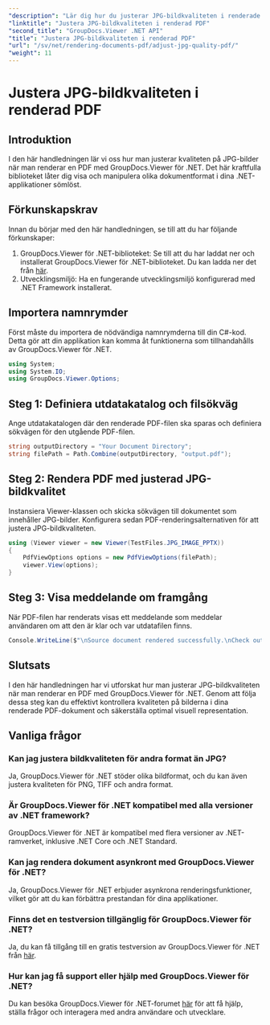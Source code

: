 ```yaml
---
"description": "Lär dig hur du justerar JPG-bildkvaliteten i renderade PDF-dokument med GroupDocs.Viewer för .NET. Förbättra din dokumentvisningsupplevelse."
"linktitle": "Justera JPG-bildkvaliteten i renderad PDF"
"second_title": "GroupDocs.Viewer .NET API"
"title": "Justera JPG-bildkvaliteten i renderad PDF"
"url": "/sv/net/rendering-documents-pdf/adjust-jpg-quality-pdf/"
"weight": 11
---
```


# Justera JPG-bildkvaliteten i renderad PDF

## Introduktion
I den här handledningen lär vi oss hur man justerar kvaliteten på JPG-bilder när man renderar en PDF med GroupDocs.Viewer för .NET. Det här kraftfulla biblioteket låter dig visa och manipulera olika dokumentformat i dina .NET-applikationer sömlöst.
## Förkunskapskrav
Innan du börjar med den här handledningen, se till att du har följande förkunskaper:
1. GroupDocs.Viewer för .NET-biblioteket: Se till att du har laddat ner och installerat GroupDocs.Viewer för .NET-biblioteket. Du kan ladda ner det från [här](https://releases.groupdocs.com/viewer/net/).
2. Utvecklingsmiljö: Ha en fungerande utvecklingsmiljö konfigurerad med .NET Framework installerat.

## Importera namnrymder
Först måste du importera de nödvändiga namnrymderna till din C#-kod. Detta gör att din applikation kan komma åt funktionerna som tillhandahålls av GroupDocs.Viewer för .NET.
```csharp
using System;
using System.IO;
using GroupDocs.Viewer.Options;
```
## Steg 1: Definiera utdatakatalog och filsökväg
Ange utdatakatalogen där den renderade PDF-filen ska sparas och definiera sökvägen för den utgående PDF-filen.
```csharp
string outputDirectory = "Your Document Directory";
string filePath = Path.Combine(outputDirectory, "output.pdf");
```
## Steg 2: Rendera PDF med justerad JPG-bildkvalitet
Instansiera Viewer-klassen och skicka sökvägen till dokumentet som innehåller JPG-bilder. Konfigurera sedan PDF-renderingsalternativen för att justera JPG-bildkvaliteten.
```csharp
using (Viewer viewer = new Viewer(TestFiles.JPG_IMAGE_PPTX))
{               
    PdfViewOptions options = new PdfViewOptions(filePath);
    viewer.View(options);
}
```
## Steg 3: Visa meddelande om framgång
När PDF-filen har renderats visas ett meddelande som meddelar användaren om att den är klar och var utdatafilen finns.
```csharp
Console.WriteLine($"\nSource document rendered successfully.\nCheck output in {outputDirectory}.");
```

## Slutsats
I den här handledningen har vi utforskat hur man justerar JPG-bildkvaliteten när man renderar en PDF med GroupDocs.Viewer för .NET. Genom att följa dessa steg kan du effektivt kontrollera kvaliteten på bilderna i dina renderade PDF-dokument och säkerställa optimal visuell representation.
## Vanliga frågor
### Kan jag justera bildkvaliteten för andra format än JPG?
Ja, GroupDocs.Viewer för .NET stöder olika bildformat, och du kan även justera kvaliteten för PNG, TIFF och andra format.
### Är GroupDocs.Viewer för .NET kompatibel med alla versioner av .NET framework?
GroupDocs.Viewer för .NET är kompatibel med flera versioner av .NET-ramverket, inklusive .NET Core och .NET Standard.
### Kan jag rendera dokument asynkront med GroupDocs.Viewer för .NET?
Ja, GroupDocs.Viewer för .NET erbjuder asynkrona renderingsfunktioner, vilket gör att du kan förbättra prestandan för dina applikationer.
### Finns det en testversion tillgänglig för GroupDocs.Viewer för .NET?
Ja, du kan få tillgång till en gratis testversion av GroupDocs.Viewer för .NET från [här](https://releases.groupdocs.com/).
### Hur kan jag få support eller hjälp med GroupDocs.Viewer för .NET?
Du kan besöka GroupDocs.Viewer för .NET-forumet [här](https://forum.groupdocs.com/c/viewer/9) för att få hjälp, ställa frågor och interagera med andra användare och utvecklare.